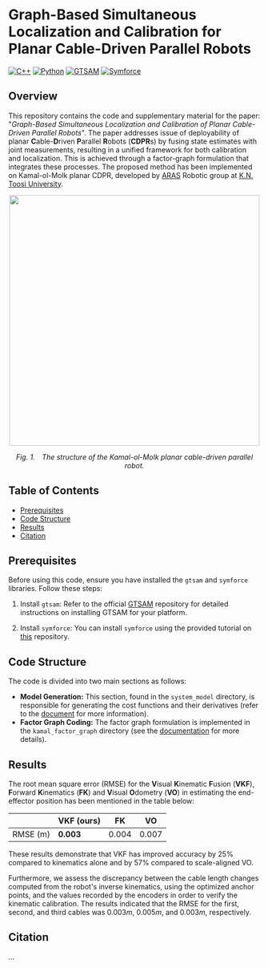 # Graph-Based Simultaneous Localization and Calibration for Planar Cable-Driven Parallel Robots

<!-- [![ICRoM](https://img.shields.io/badge/Conference-ICRoM-orange)](https://icrom.ir/) -->
[![C++](https://img.shields.io/badge/Language-C++-blue.svg)](https://isocpp.org/)
[![Python](https://img.shields.io/badge/Language-Python-green.svg)](https://www.python.org/)
[![GTSAM](https://img.shields.io/badge/Library-GTSAM-brightgreen.svg)](https://gtsam.org/)
[![Symforce](https://img.shields.io/badge/Library-Symforce-yellow.svg)](https://symforce.org/)

## Overview
This repository contains the code and supplementary material for the paper: "*Graph-Based Simultaneous Localization and Calibration of Planar Cable-Driven Parallel Robots*". The paper addresses issue of deployability of planar **C**able-**D**riven **P**arallel **R**obots (**CDPR**s) by fusing state estimates with joint measurements, resulting in a unified framework for both calibration and localization. This is achieved through a factor-graph formulation that integrates these processes. The proposed method has been implemented on Kamal-ol-Molk planar CDPR, developed by [ARAS](https://aras.kntu.ac.ir/) Robotic group at [K.N. Toosi University](https://kntu.ac.ir/).

<div align="center">
    <img src="Kamal Structure.jpg" width="500"/>
    <p><em>Fig. 1.&emsp;The structure of the Kamal-ol-Molk planar cable-driven parallel robot.</em></p>
</div>

## Table of Contents
- [Prerequisites](#prerequisites)
- [Code Structure](#code-structure)
- [Results](#results)
- [Citation](#citation)

## Prerequisites

Before using this code, ensure you have installed the `gtsam` and `symforce` libraries. Follow these steps:

1. Install `gtsam`:
   Refer to the official [GTSAM](https://github.com/borglab/gtsam) repository for detailed instructions on installing GTSAM for your platform.

2. Install `symforce`:
   You can install `symforce` using the provided tutorial on [this](https://github.com/symforce-org/symforce) repository.


## Code Structure
The code is divided into two main sections as follows:

- **Model Generation:** This section, found in the `system_model` directory, is responsible for generating the cost functions and their derivatives (refer to the [document](system_model/README.md) for more information).
- **Factor Graph Coding:** The factor graph formulation is implemented in the `kamal_factor_graph` directory (see the [documentation](kamal_factor_graph/README.md) for more details).

## Results
The root mean square error (RMSE) for the **V**isual **K**inematic **F**usion (**VKF**), **F**orward **K**inematics (**FK**) and **V**isual **O**dometry (**VO**) in estimating the end-effector position has been mentioned in the table below:

||VKF (ours)|FK|VO|
|--|--|--|--|
|RMSE (m)|**$0.003$**|$0.004$|$0.007$|

These results demonstrate that VKF has improved accuracy by $25$% compared to kinematics alone and by $57$% compared to scale-aligned VO.

Furthermore, we assess the discrepancy between the cable length changes computed from the robot's inverse kinematics, using the optimized anchor points, and the values recorded by the encoders in order to verify the kinematic calibration. The results indicated that the RMSE for the first, second, and third cables was $0.003m$, $0.005m$, and $0.003m$, respectively.

## Citation
...
